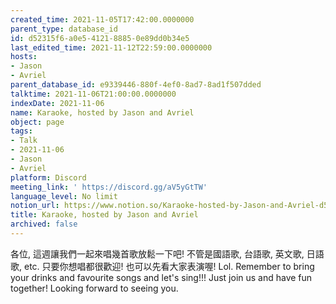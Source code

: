 ```yaml
---
created_time: 2021-11-05T17:42:00.0000000
parent_type: database_id
id: d52315f6-a0e5-4121-8885-0e89dd0b34e5
last_edited_time: 2021-11-12T22:59:00.0000000
hosts:
- Jason
- Avriel
parent_database_id: e9339446-880f-4ef0-8ad7-8ad1f507dded
talktime: 2021-11-06T21:00:00.0000000
indexDate: 2021-11-06
name: Karaoke, hosted by Jason and Avriel
object: page
tags:
- Talk
- 2021-11-06
- Jason
- Avriel
platform: Discord
meeting_link: ' https://discord.gg/aV5yGtTW'
language_level: No limit
notion_url: https://www.notion.so/Karaoke-hosted-by-Jason-and-Avriel-d52315f6a0e5412188850e89dd0b34e5
title: Karaoke, hosted by Jason and Avriel
archived: false
---
```





各位, 這週讓我們一起來唱幾首歌放鬆一下吧! 不管是國語歌, 台語歌, 英文歌, 日語歌, etc. 只要你想唱都很歡迎! 也可以先看大家表演喔! Lol. 
Remember to bring your drinks and favourite songs and let's sing!!!
Just join us and have fun together! Looking forward to seeing you.









